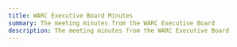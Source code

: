 ```yaml
---
title: WARC Executive Board Minutes
summary: The meeting minutes from the WARC Executive Board
description: The meeting minutes from the WARC Executive Board
---
```


